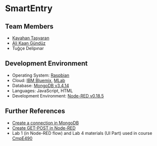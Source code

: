 # SmartEntry

## Team Members

* [Kayahan Taşyaran](https://github.com/ktasyaran)
* [Ali Kaan Gündüz](https://github.com/alikaang)
* Tuğçe Delipınar


## Development Environment
* Operating System: [Raspbian](https://www.raspbian.org)
* Cloud: [IBM Bluemix](https://www.ibm.com/cloud/), [MLab](https://mlab.com)
* Database: [MongoDB v3.4.14](https://www.mongodb.com)
* Languages: JavaScript, HTML
* Development Environment: [Node-RED v0.18.5](https://nodered.org)

## Further References

* [Create a connection in MongoDB](https://www.compose.com/articles/power-prototyping-with-mongodb-and-node-red-2/)
* [Create GET-POST in Node-RED](https://www.compose.com/articles/5-minute-signup-with-node-red-and-compose/)
* Lab 1 (in Node-RED flow) and Lab 4 materials (UI Part) used in course [CmpE490](https://www.cmpe.boun.edu.tr/courses/cmpe490/2018/spring)
